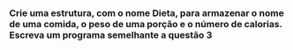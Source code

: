 ### Crie uma estrutura, com o nome Dieta, para armazenar o nome de uma comida, o peso de uma porção e o número de calorias. Escreva um programa semelhante a questão 3